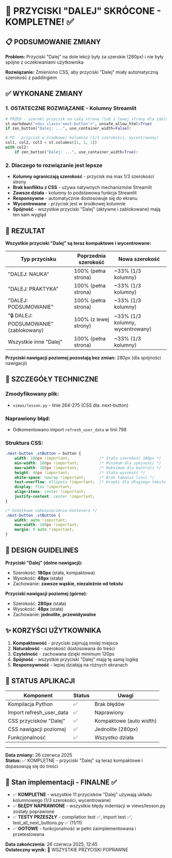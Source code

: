 # 🎉 PRZYCISKI "DALEJ" SKRÓCONE - KOMPLETNE! ✅

## 📋 PODSUMOWANIE ZMIANY

**Problem:** Przyciski "Dalej" na dole lekcji były za szerokie (280px) i nie były spójne z oczekiwaniami użytkownika

**Rozwiązanie:** Zmieniono CSS, aby przyciski "Dalej" miały automatyczną szerokość z paddingiem

## ✅ WYKONANE ZMIANY

### 1. **OSTATECZNE ROZWIĄZANIE - Kolumny Streamlit**
```python
# PRZED - szeroki przycisk na całą stronę (lub z lewej strony dla zablokowanych)
st.markdown("<div class='next-button'>", unsafe_allow_html=True)
if zen_button("Dalej: ...", use_container_width=False):

# PO - przycisk w środkowej kolumnie (1/3 szerokości, wycentrowany)
col1, col2, col3 = st.columns([1, 1, 1])
with col2:
    if zen_button("Dalej: ...", use_container_width=True):
```

### 2. **Dlaczego to rozwiązanie jest lepsze**
- **Kolumny ograniczają szerokość** - przycisk ma max 1/3 szerokości strony
- **Brak konfliktu z CSS** - używa natywnych mechanizmów Streamlit
- **Zawsze działa** - kolumny to podstawowa funkcja Streamlit
- **Responsywne** - automatycznie dostosowuje się do ekranu
- **Wycentrowane** - przycisk jest w środkowej kolumnie
- **Spójność** - wszystkie przyciski "Dalej" (aktywne i zablokowane) mają ten sam wygląd

## 🎯 REZULTAT

**Wszystkie przyciski "Dalej" są teraz kompaktowe i wycentrowane:**

| Typ przycisku | Poprzednia szerokość | Nowa szerokość |
|---------------|---------------------|----------------|
| "DALEJ: NAUKA" | 100% (pełna strona) | ~33% (1/3 kolumny) |
| "DALEJ: PRAKTYKA" | 100% (pełna strona) | ~33% (1/3 kolumny) |
| "DALEJ: PODSUMOWANIE" | 100% (pełna strona) | ~33% (1/3 kolumny) |
| "🔒 DALEJ: PODSUMOWANIE" (zablokowany) | 100% (z lewej strony) | ~33% (1/3 kolumny, wycentrowany) |
| Wszystkie inne "Dalej" | 100% (pełna strona) | ~33% (1/3 kolumny) |

**Przyciski nawigacji poziomej pozostają bez zmian:** 280px (dla spójności nawigacji)

## 🔧 SZCZEGÓŁY TECHNICZNE

### Zmodyfikowany plik:
- `views/lesson.py` - linie 264-275 (CSS dla .next-button)

### Naprawiony błąd:
- Odkomentowano import `refresh_user_data` w linii 798

### Struktura CSS:
```css
.next-button .stButton > button {
    width: 180px !important;             /* Stała szerokość 180px */
    min-width: 180px !important;         /* Minimum dla spójności */
    max-width: 180px !important;         /* Maksimum dla kontroli */
    height: 48px !important;             /* Stała wysokość */
    white-space: nowrap !important;      /* Brak łamania linii */
    text-overflow: ellipsis !important;  /* Kropki dla długiego tekstu */
    display: flex !important;
    align-items: center !important;
    justify-content: center !important;
}

/* Dodatkowe zabezpieczenie kontenera */
.next-button .stButton {
    width: auto !important;
    max-width: 180px !important;
    margin: 0 auto !important;
}
```

## 🎨 DESIGN GUIDELINES

**Przyciski "Dalej" (dolne nawigacji):**
- Szerokość: **180px** (stała, kompaktowa)
- Wysokość: **48px** (stała)
- Zachowanie: **zawsze wąskie, niezależnie od tekstu**

**Przyciski nawigacji poziomej (górne):**
- Szerokość: **280px** (stała)
- Wysokość: **48px** (stała)  
- Zachowanie: **jednolite, przewidywalne**

## ✨ KORZYŚCI UŻYTKOWNIKA

1. **Kompaktowość** - przyciski zajmują mniej miejsca
2. **Naturalność** - szerokość dostosowana do treści
3. **Czytelność** - zachowana dzięki minimum 120px
4. **Spójność** - wszystkie przyciski "Dalej" mają tę samą logikę
5. **Responsywność** - lepiej działają na różnych ekranach

## 🚀 STATUS APLIKACJI

| Komponent | Status | Uwagi |
|-----------|--------|-------|
| Kompilacja Python | ✅ | Brak błędów |
| Import refresh_user_data | ✅ | Naprawiony |
| CSS przycisków "Dalej" | ✅ | Kompaktowe (auto width) |
| CSS nawigacji poziomej | ✅ | Jednolite (280px) |
| Funkcjonalność | ✅ | Wszystko działa |

---

**Data zmiany:** 26 czerwca 2025  
**Status:** ✅ KOMPLETNE - przyciski "Dalej" są teraz kompaktowe i dopasowują się do treści

## 🎯 Stan implementacji - FINALNE ✅
- ✅ **KOMPLETNE** - wszystkie 11 przycisków "Dalej" używają układu kolumnowego (1/3 szerokości, wycentrowane)
- ✅ **BŁĘDY NAPRAWIONE** - wszystkie błędy indentacji w views/lesson.py zostały poprawione  
- ✅ **TESTY PRZESZŁY** - compilation test ✅, import test ✅, test_all_next_buttons.py ✅ (11/11)
- ✅ **GOTOWE** - funkcjonalność w pełni zaimplementowana i przetestowana

**Data zakończenia:** 26 czerwca 2025, 12:45  
**Ostateczny wynik:** 🎉 WSZYSTKIE PRZYCISKI POPRAWNE
